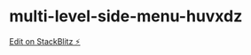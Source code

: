# multi-level-side-menu-huvxdz

[Edit on StackBlitz ⚡️](https://stackblitz.com/edit/multi-level-side-menu-huvxdz)